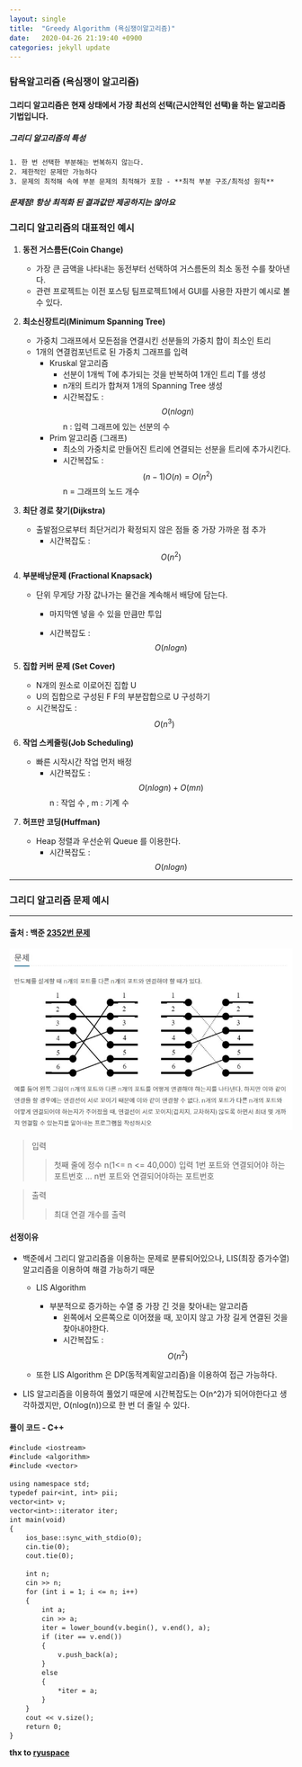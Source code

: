 ```yaml
---
layout: single
title:  "Greedy Algorithm (욕심쟁이알고리즘)"
date:   2020-04-26 21:19:40 +0900
categories: jekyll update
---
```


### 탐욕알고리즘 (욕심쟁이 알고리즘)

#### 그리디 알고리즘은 현재 상태에서 가장 최선의 선택(근시안적인 선택)을 하는 알고리즘 기법입니다.

##### 그리디 알고리즘의 특성
	1. 한 번 선택한 부분해는 번복하지 않는다.
	2. 제한적인 문제만 가능하다
	3. 문제의 최적해 속에 부분 문제의 최적해가 포함 - **최적 부분 구조/최적성 원칙**

#### *문제점! 항상 최적화 된 결과값만 제공하지는 않아요*



### 그리디 알고리즘의 대표적인 예시

1. **동전 거스름돈(Coin Change)**
	- 가장 큰 금액을 나타내는 동전부터 선택하여 거스름돈의 최소 동전 수를 찾아낸다.
	- 관련 프로젝트는 이전 포스팅 팀프로젝트1에서 GUI를 사용한 자판기 예시로 볼 수 있다.
	
2. **최소신장트리(Minimum Spanning Tree)**
   - 가중치 그래프에서 모든점을 연결시킨 선분들의 가중치 합이 최소인 트리
   - 1개의 연결컴포넌트로 된 가중치 그래프를 입력
     - Kruskal 알고리즘
         - 선분이 1개씩 T에 추가되는 것을 반복하여 1개인 트리 T를 생성
         - n개의 트리가 합쳐져 1개의 Spanning Tree 생성
         - 시간복잡도 : $$ O(nlogn) $$ 
           n : 입력 그래프에 있는 선분의 수
     - Prim 알고리즘 (그래프)
         - 최소의 가중치로 만들어진 트리에 연결되는 선분을 트리에 추가시킨다.
         - 시간복잡도 : $$(n-1) O(n) = O(n^2)$$
           n = 그래프의 노드 개수



3. **최단 경로 찾기(Dijkstra)**
   - 출발점으로부터 최단거리가 확정되지 않은 점들 중 가장 가까운 점 추가
     - 시간복잡도 : $$ O(n^2)$$

4. **부분배낭문제 (Fractional Knapsack)**
   - 단위 무게당 가장 값나가는 물건을 계속해서 배당에 담는다. 
     - 마지막엔 넣을 수 있을 만큼만 투입

     - 시간복잡도 : $$ O(nlogn)$$

5. **집합 커버 문제 (Set Cover)**
   - N개의 원소로 이로어진 집합 U
   - U의 집합으로 구성된 F
     F의 부분잡합으로 U 구성하기
   - 시간복잡도 : $$ O(n^3)$$
6. **작업 스케줄링(Job Scheduling)**
   - 빠른 시작시간 작업 먼저 배정
     - 시간복잡도 : $$ O(nlogn) + O(mn)$$
       n : 작업 수 , m : 기계 수 

7. **허프만 코딩(Huffman)**
   - Heap 정렬과 우선순위 Queue 를 이용한다.
     - 시간복잡도 : $$ O(nlogn)$$



-------------------------------------------

### 그리디 알고리즘 문제 예시

---------------

#### 출처 : 백준 [2352번 문제](https://www.acmicpc.net/problem/2352)

[![noInputGUI](https://github.com/GowoonJ/GowoonJ.github.io/blob/master/assets/image/baekjoon_2352_problem.jpg)](https://github.com/GowoonJ/GowoonJ.github.io/blob/master/assets/image/baekjoon_2352_problem.jpg)


> 입력
>
> > 첫째 줄에 정수 n(1<= n <= 40,000) 입력
> > 1번 포트와 연결되어야 하는 포트번호 ... n번 포트와 연결되어야하는 포트번호

> 출력
>
> > 최대 연결 개수를 출력

#### **선정이유** 
- 백준에서 그리디 알고리즘을 이용하는 문제로 분류되어있으나, LIS(최장 증가수열)알고리즘을 이용하여 해결 가능하기 때문
	- LIS Algorithm
		- 부분적으로 증가하는 수열 중 가장 긴 것을 찾아내는 알고리즘
			- 왼쪽에서 오른쪽으로 이어졌을 때, 꼬이지 않고 가장 길게 연결된 것을 찾아내야한다.
			- 시간복잡도 : $$O(n^2)$$
		
	- 또한 LIS Algorithm 은 DP(동적계획알고리즘)을 이용하여 접근 가능하다.

- LIS 알고리즘을 이용하여 풀었기 때문에 시간복잡도는 O(n^2)가 되어야한다고 생각하겠지만, O(nlog(n))으로 한 번 더 줄일 수 있다. 

#### 풀이 코드 - C++
~~~~
#include <iostream>
#include <algorithm>
#include <vector>

using namespace std;
typedef pair<int, int> pii;
vector<int> v;
vector<int>::iterator iter;
int main(void)
{
	ios_base::sync_with_stdio(0);
	cin.tie(0);
	cout.tie(0);

	int n;
	cin >> n;
	for (int i = 1; i <= n; i++)
	{
		int a;
		cin >> a;
		iter = lower_bound(v.begin(), v.end(), a);
		if (iter == v.end())
		{
			v.push_back(a);
		}
		else
		{
			*iter = a;
		}
	}
	cout << v.size();
	return 0;
}
~~~~

**thx to [ryuspace](https://github.com/ryuspace)**
